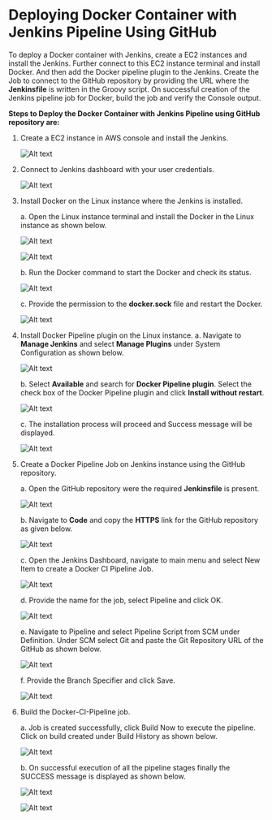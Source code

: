 # Deploying Docker Container with Jenkins Pipeline Using GitHub

To deploy a Docker container with Jenkins, create a EC2 instances and install the Jenkins. Further connect to this EC2 instance terminal and install Docker. And then add the Docker pipeline plugin to the Jenkins. Create the Job to connect to the GitHub repository by providing the URL where the **Jenkinsfile** is written in the Groovy script. On successful creation of the Jenkins pipeline job for Docker, build the job and verify the Console output.

**Steps to Deploy the Docker Container with Jenkins Pipeline using GitHub repository are:**

1.	Create a EC2 instance in AWS console and install the Jenkins.

    ![Alt text](https://github.com/Protontech-1803/devops/blob/master/DockerContainer_JenkinsPipeline_using_GitHub/JPG_images/1.jpg)
 
2.	Connect to Jenkins dashboard with your user credentials.

    ![Alt text](https://github.com/Protontech-1803/devops/blob/master/DockerContainer_JenkinsPipeline_using_GitHub/JPG_images/2.jpg)
 

3.	Install Docker on the Linux instance where the Jenkins is installed.

    a.	Open the Linux instance terminal and install the Docker in the Linux instance as shown below.
    
      ![Alt text](https://github.com/Protontech-1803/devops/blob/master/DockerContainer_JenkinsPipeline_using_GitHub/JPG_images/3a-1.jpg)
      
      ![Alt text](https://github.com/Protontech-1803/devops/blob/master/DockerContainer_JenkinsPipeline_using_GitHub/JPG_images/3a-2.jpg)
  

    b.	Run the Docker command to start the Docker and check its status.
      
      ![Alt text](https://github.com/Protontech-1803/devops/blob/master/DockerContainer_JenkinsPipeline_using_GitHub/JPG_images/3b.jpg)
 

    c.	Provide the permission to the **docker.sock** file and restart the Docker.
    
      ![Alt text](https://github.com/Protontech-1803/devops/blob/master/DockerContainer_JenkinsPipeline_using_GitHub/JPG_images/3c.jpg)
 

4.	Install Docker Pipeline plugin on the Linux instance.
    a.	Navigate to **Manage Jenkins** and select **Manage Plugins** under System Configuration as shown below.
       
      ![Alt text](https://github.com/Protontech-1803/devops/blob/master/DockerContainer_JenkinsPipeline_using_GitHub/JPG_images/4a.jpg)

    b.	Select **Available** and search for **Docker Pipeline plugin**. Select the check box of the Docker Pipeline plugin and click **Install without restart**.
    
      ![Alt text](https://github.com/Protontech-1803/devops/blob/master/DockerContainer_JenkinsPipeline_using_GitHub/JPG_images/4b.jpg)
   
    c.	The installation process will proceed and Success message will be displayed.
    
      ![Alt text](https://github.com/Protontech-1803/devops/blob/master/DockerContainer_JenkinsPipeline_using_GitHub/JPG_images/4c.jpg)
 


5.	Create a Docker Pipeline Job on Jenkins instance using the GitHub repository.

    a.	Open the GitHub repository were the required **Jenkinsfile** is present.
    
      ![Alt text](https://github.com/Protontech-1803/devops/blob/master/DockerContainer_JenkinsPipeline_using_GitHub/JPG_images/5a.jpg)
 

    b.	Navigate to **Code** and copy the **HTTPS** link for the GitHub repository as given below.
    
      ![Alt text](https://github.com/Protontech-1803/devops/blob/master/DockerContainer_JenkinsPipeline_using_GitHub/JPG_images/5b.jpg)
 

    c.	Open the Jenkins Dashboard, navigate to main menu and select New Item to create a Docker CI Pipeline Job.
    
      ![Alt text](https://github.com/Protontech-1803/devops/blob/master/DockerContainer_JenkinsPipeline_using_GitHub/JPG_images/5c.jpg)
 

    d.	Provide the name for the job, select Pipeline and click OK.
    
      ![Alt text](https://github.com/Protontech-1803/devops/blob/master/DockerContainer_JenkinsPipeline_using_GitHub/JPG_images/5db.jpg)
 

    e.	Navigate to Pipeline and select Pipeline Script from SCM under Definition. Under SCM select Git and paste the Git Repository URL of the GitHub as shown below.
    
      ![Alt text](https://github.com/Protontech-1803/devops/blob/master/DockerContainer_JenkinsPipeline_using_GitHub/JPG_images/5e.jpg)
 

    f.	Provide the Branch Specifier and click Save.
    
      ![Alt text](https://github.com/Protontech-1803/devops/blob/master/DockerContainer_JenkinsPipeline_using_GitHub/JPG_images/5f.jpg)
      
 
6.	Build the Docker-CI-Pipeline job.

    a.	Job is created successfully, click Build Now to execute the pipeline. Click on build created under Build History as shown below.
    
      ![Alt text](https://github.com/Protontech-1803/devops/blob/master/DockerContainer_JenkinsPipeline_using_GitHub/JPG_images/6a.jpg)
 
    b.	On successful execution of all the pipeline stages finally the SUCCESS message is displayed as shown below.
    
      ![Alt text](https://github.com/Protontech-1803/devops/blob/master/DockerContainer_JenkinsPipeline_using_GitHub/JPG_images/6b-1.jpg)
      
      ![Alt text](https://github.com/Protontech-1803/devops/blob/master/DockerContainer_JenkinsPipeline_using_GitHub/JPG_images/6b-2.jpg)
 
 




